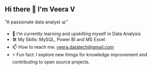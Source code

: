 ## Hi there 👋 I'm Veera V
"A passionate data analyst 📊"

- 🌱 I’m currently learning and upskilling myself in Data Analysis
- 🛠️ My Skills: MySQL, Power BI and MS Excel
- 📫 How to reach me: veera.datatech@gmail.com
- ⚡ Fun fact:  I explore new things for knowledge improvement and contributing to open source projects.
